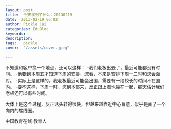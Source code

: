 ```yaml
---
layout: post  
title:  今天学到了什么：20130219  
date:  2013-02-19 05:02  
author: Pickle Cai  
categories: EduBlog  
keywords: 
description:   
tags:	pickle   
cover:  "/assets/cover.jpeg"  

---  
```

    
 不知道和客户换一个地点，还可以这样： -我们老板出去了，最近可能都没有时间。 -他要到本周五才知道下周的安排，您看，本来是安排下周一二时和您会面对。 -实际上是这样的，我老板最近可能会出国，需要有一段较长的时间不在国内。 -要不这样，下周一时，您到本部来，反正跟上海也靠在一起，那天估计我们老板还可以有些时间。

 大体上是这个过程，反正话头转得很快，但越来越靠近中心旨意，似乎是画了一个向内的螺线圈。		

		    
 中国教育在线·教育人

